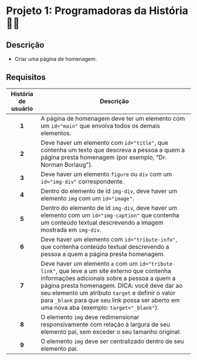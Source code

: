 # Projeto 1: Programadoras da História 👩‍💻

## Descrição

- Criar uma página de homenagem.

## Requisitos

História de usuário   | Descrição
:--------------------:|-----------
**1**  | A página de homenagem deve ter um elemento com um `id="main"` que envolva todos os demais elementos.
**2**  | Deve haver um elemento com `id="title"`, que contenha um texto que descreva a pessoa a quem a página presta homenagem (por exemplo, "Dr. Norman Borlaug").
**3**  | Deve haver um elemento `figure` ou `div` com um `id="img-div"` correspondente.
**4**  | Dentro do elemento de id `img-div`, deve haver um elemento `img` com um `id="image"`.
**5**  | Dentro do elemento de id `img-div`, deve haver um elemento com um `id="img-caption"` que contenha um conteúdo textual descrevendo a imagem mostrada em `img-div`.
**6**  | Deve haver um elemento com `id="tribute-info"`, que contenha conteúdo textual descrevendo a pessoa a quem a página presta homenagem.
**7**  | Deve haver um elemento `a` com um `id="tribute-link"`, que leve a um site externo que contenha informações adicionais sobre a pessoa a quem a página presta homenagem. DICA: você deve dar ao seu elemento um atributo `target` e definir o valor para `_blank` para que seu link possa ser aberto em uma nova aba (exemplo: `target="_blank"`).
**8**  | O elemento `img` deve redimensionar responsivamente com relação à largura de seu elemento pai, sem exceder o seu tamanho original.
**9**  | O elemento `img` deve ser centralizado dentro de seu elemento pai.